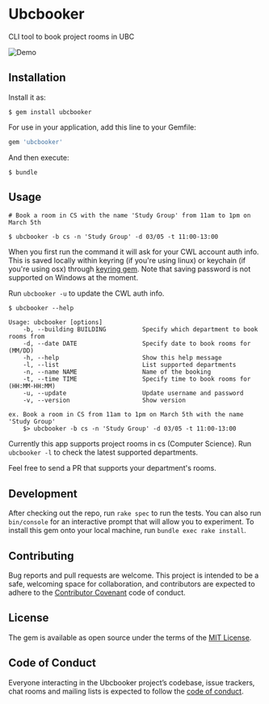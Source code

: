 # Ubcbooker

CLI tool to book project rooms in UBC

![Demo](https://i.imgur.com/UhT9zKJ.gif)

## Installation

Install it as:

    $ gem install ubcbooker

For use in your application, add this line to your Gemfile:

```ruby
gem 'ubcbooker'
```

And then execute:

    $ bundle

## Usage

```
# Book a room in CS with the name 'Study Group' from 11am to 1pm on March 5th

$ ubcbooker -b cs -n 'Study Group' -d 03/05 -t 11:00-13:00
```

When you first run the command it will ask for your CWL account auth info. This is saved locally within keyring (if you're using linux) or keychain (if you're using osx) through [keyring gem](https://github.com/jheiss/keyring). Note that saving password is not supported on Windows at the moment.


Run `ubcbooker -u` to update the CWL auth info.

```
$ ubcbooker --help

Usage: ubcbooker [options]
    -b, --building BUILDING          Specify which department to book rooms from
    -d, --date DATE                  Specify date to book rooms for (MM/DD)
    -h, --help                       Show this help message
    -l, --list                       List supported departments
    -n, --name NAME                  Name of the booking
    -t, --time TIME                  Specify time to book rooms for (HH:MM-HH:MM)
    -u, --update                     Update username and password
    -v, --version                    Show version

ex. Book a room in CS from 11am to 1pm on March 5th with the name 'Study Group'
    $> ubcbooker -b cs -n 'Study Group' -d 03/05 -t 11:00-13:00
```

Currently this app supports project rooms in cs (Computer Science). Run `ubcbooker -l` to check the latest supported departments.

Feel free to send a PR that supports your department's rooms.

## Development

After checking out the repo, run `rake spec` to run the tests. You can also run `bin/console` for an interactive prompt that will allow you to experiment. To install this gem onto your local machine, run `bundle exec rake install`.

## Contributing

Bug reports and pull requests are welcome. This project is intended to be a safe, welcoming space for collaboration, and contributors are expected to adhere to the [Contributor Covenant](http://contributor-covenant.org) code of conduct.

## License

The gem is available as open source under the terms of the [MIT License](https://opensource.org/licenses/MIT).

## Code of Conduct

Everyone interacting in the Ubcbooker project’s codebase, issue trackers, chat rooms and mailing lists is expected to follow the [code of conduct](https://github.com/jumbosushi/ubcbooker/blob/master/CODE_OF_CONDUCT.md).
